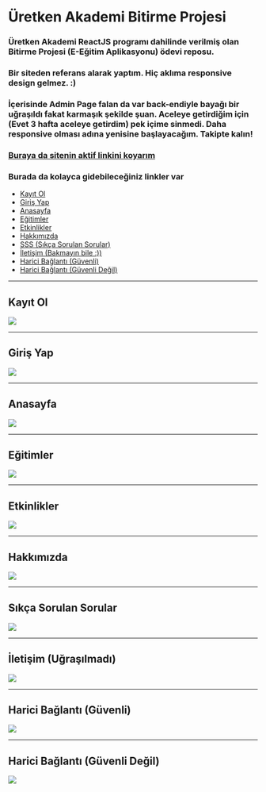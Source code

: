 # Üretken Akademi Bitirme Projesi
### Üretken Akademi ReactJS programı dahilinde verilmiş olan Bitirme Projesi (E-Eğitim Aplikasyonu) ödevi reposu.
### Bir siteden referans alarak yaptım. Hiç aklıma responsive design gelmez. :)
### İçerisinde Admin Page falan da var back-endiyle bayağı bir uğraşıldı fakat karmaşık şekilde şuan. Aceleye getirdiğim için (Evet 3 hafta aceleye getirdim) pek içime sinmedi. Daha responsive olması adına yenisine başlayacağım. Takipte kalın! 
### [Buraya da sitenin aktif linkini koyarım]()

<p align="center">
  <h3>Burada da kolayca gidebileceğiniz linkler var</h3>
  <ul>
    <li><a href="#kayitOl">Kayıt Ol</a></li>
    <li><a href="#girisYap">Giriş Yap</a></li>
    <li><a href="#anasayfa">Anasayfa</a></li>
    <li><a href="#egitimler">Eğitimler</a></li>
    <li><a href="#etkinlikler">Etkinlikler</a></li>
    <li><a href="#hakkimizda">Hakkımızda</a></li>
    <li><a href="#sss">SSS (Sıkça Sorulan Sorular)</a></li>
    <li><a href="#iletisim">İletişim (Bakmayın bile :))</a></li>
    <li><a href="#externalSafe">Harici Bağlantı (Güvenli)</a></li>
    <li><a href="#externalNotSafe">Harici Bağlantı (Güvenli Değil)</a></li>
  </ul>
</p>

<hr/>
<p align="center">
  <h2 id="kayitOl">Kayıt Ol</h2>
  <img src="/photos/kayitOl.png" />
</p>
<hr/>
<p align="center">
  <h2 id="girisYap">Giriş Yap</h2>
  <img src="/photos/girisYap.png" />
</p>
<hr>
<p align="center">
  <h2 id="anasayfa">Anasayfa</h2>
  <img src="/photos/anasayfa.png" />
</p>
<hr>
<p align="center">
  <h2 id="egitimler">Eğitimler</h2>
  <img src="/photos/egitimler.png" />
</p>
<hr>
<p align="center">
  <h2 id="etkinlikler">Etkinlikler</h2>
  <img src="/photos/etkinlikler.png" />
</p>
<hr>
<p align="center">
  <h2 id="hakkimizda">Hakkımızda</h2>
  <img src="/photos/hakkimizda.png" />
</p>
<hr>
<p align="center">
  <h2 id="sss">Sıkça Sorulan Sorular</h2>
  <img src="/photos/sss.png" />
</p>
<hr>
<p align="center">
  <h2 id="iletisim">İletişim (Uğraşılmadı)</h2>
  <img src="/photos/iletisim.png" />
</p>
<hr>
<p align="center">
  <h2 id="externalSafe">Harici Bağlantı (Güvenli)</h2>
  <img src="/photos/externalSafe.png" />
</p>
<hr>
<p align="center">
  <h2 id="externalNotSafe">Harici Bağlantı (Güvenli Değil)</h2>
  <img src="/photos/externalNotSafe.png" />
</p>
